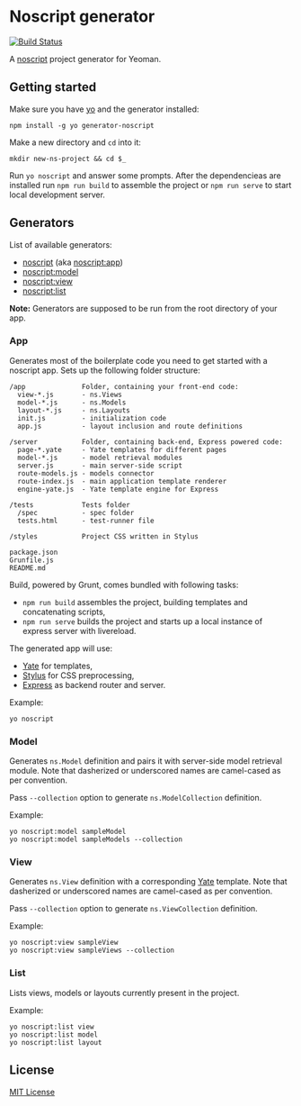 # Noscript generator
[![Build Status](https://secure.travis-ci.org/Lapple/generator-noscript.png?branch=master)](https://travis-ci.org/Lapple/generator-noscript)

A [noscript](https://github.com/pasaran/noscript/) project generator for Yeoman.

## Getting started

Make sure you have [yo](https://github.com/yeoman/yo) and the generator installed:

    npm install -g yo generator-noscript

Make a new directory and `cd` into it:

    mkdir new-ns-project && cd $_

Run `yo noscript` and answer some prompts. After the dependencieas are
installed run `npm run build` to assemble the project or `npm run serve` to
start local development server.

## Generators

List of available generators:

- [noscript](#app) (aka [noscript:app](#app))
- [noscript:model](#model)
- [noscript:view](#view)
- [noscript:list](#list)

**Note:** Generators are supposed to be run from the root directory of your app.

### App

Generates most of the boilerplate code you need to get started with a noscript
app. Sets up the following folder structure:

```
/app              Folder, containing your front-end code:
  view-*.js       - ns.Views
  model-*.js      - ns.Models
  layout-*.js     - ns.Layouts
  init.js         - initialization code
  app.js          - layout inclusion and route definitions

/server           Folder, containing back-end, Express powered code:
  page-*.yate     - Yate templates for different pages
  model-*.js      - model retrieval modules
  server.js       - main server-side script
  route-models.js - models connector
  route-index.js  - main application template renderer
  engine-yate.js  - Yate template engine for Express

/tests            Tests folder
  /spec           - spec folder
  tests.html      - test-runner file

/styles           Project CSS written in Stylus

package.json
Grunfile.js
README.md
```

Build, powered by Grunt, comes bundled with following tasks:

- `npm run build` assembles the project, building templates and concatenating
scripts,
- `npm run serve` builds the project and starts up a local instance
of express server with livereload.

The generated app will use:

- [Yate](https://github.com/pasaran/yate/) for templates,
- [Stylus](https://github.com/learnboost/stylus) for CSS preprocessing,
- [Express](https://github.com/visionmedia/express) as backend router and server.

Example:

    yo noscript

### Model

Generates `ns.Model` definition and pairs it with server-side model retrieval
module. Note that dasherized or underscored names are camel-cased as per
convention.

Pass `--collection` option to generate `ns.ModelCollection` definition.

Example:

    yo noscript:model sampleModel
    yo noscript:model sampleModels --collection

### View

Generates `ns.View` definition with a corresponding
[Yate](https://github.com/pasaran/yate/) template. Note that dasherized or
underscored names are camel-cased as per convention.

Pass `--collection` option to generate `ns.ViewCollection` definition.

Example:

    yo noscript:view sampleView
    yo noscript:view sampleViews --collection

### List

Lists views, models or layouts currently present in the project.

Example:

    yo noscript:list view
    yo noscript:list model
    yo noscript:list layout

## License
[MIT License](http://en.wikipedia.org/wiki/MIT_License)
